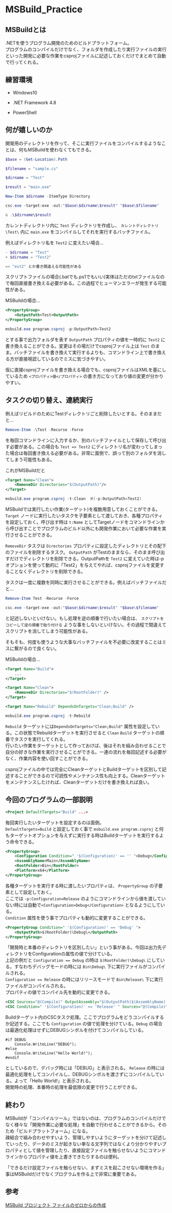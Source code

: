 # MSBuild_Practice

## MSBuildとは

.NETを使うプログラム開発のためのビルドプラットフォーム。  
プログラムのコンパイルだけでなく、フォルダを作成したり実行ファイルの実行といった開発に必要な作業をcsprojファイルに記述しておくだけでまとめて自動で行ってくれる。

## 練習環境

- Windows10

- .NET Framework 4.8

- PowerShell

## 何が嬉しいのか

開発用のディレクトリを作って、そこに実行ファイルをコンパイルするようなことは、何もMSBuildを使わなくてもできる。

```PowerShell
$base = (Get-Location).Path

$filename = "sample.cs"

$dirname = "Test"

$result = "main.exe"

New-Item $dirname -ItemType Directory

csc.exe -target:exe -out:"$base\$dirname\$result" "$base\$filename"

& .\$dirname\$result
```

カレントディレクトリ内に `Test` ディレクトリを作成し、 `カレントディレクトリ\Test\` 内に `main.exe` をコンパイルしてそれを実行するバッチファイル。

例えばディレクトリ名を `Test2` に変えたい場合...

```PowerShell
- $dirname = "Test"
+ $dirname = "Test2"

=> "est2" とか書き間違える可能性がある
```

スクリプトファイルの場合(.batでも.ps1でもいい)実体はただのtxtファイルなので毎回直接書き換える必要がある。この過程でヒューマンエラーが発生する可能性がある。

MSBuildの場合...

```XML
<PropertyGroup>
    <OutputPath>Test<OutputPath>
</PropertyGroup>
```

```PowerShell
msbuild.exe program.csproj -p:OutputPath=Test2
```

とする事で出力フォルダを表す `OutputPath` プロパティの値を一時的に `Test2` に書き換えることができる。変更はその場だけでcsprojファイル上は `Test` のまま。バッチファイルを書き換えて実行するよりも、コマンドライン上で書き換える方が直接視認しているのでミスに気づきやすい。  

仮に直接csprojファイルを書き換える場合でも、csprojファイルはXMLを基にしているため `<プロパティ>値</プロパティ>` の書き方になっており値の変更が分かりやすい。

## タスクの切り替え、連続実行

例えばリビルドのためにTestディレクトリごと削除したいとする。そのままだと...

```PowerShell
Remove-Item .\Test -Recurse -Force
```

を毎回コマンドラインに入力するか、別のバッチファイルとして保存して呼び出す必要がある。この場合も `Test => Test2` にディレクトリ名が変わってしまった場合は毎回書き換える必要がある。非常に面倒で、誤って別のフォルダを消してしまう可能性もある。

これがMSBuildだと

```XML
<Target Name="Clean">
    <RemoveDir Directories="$(OutputPath)"/>
</Target>
```

```PowerShell
msbuild.exe program.csproj -t:Clean  ※(-p:OutputPath=Test2)
```

MSBuildでは実行したい作業(ターゲット)を複数用意しておくことができる。 `Target` ノードに実行したいタスクを子要素として渡しておき、各種プロパティを設定しておく。呼び出す時は `t:Name` としてTargetノードをコマンドラインから呼び出すことでプログラムのビルド以外にも開発作業において必要な作業を実行させることができる。

`RemoveDir` タスクは `Directories` プロパティに設定したディレクトリとその配下のファイルを削除するタスク。 `OutputPath` がTestのままなら、そのまま呼び出すだけでディレクトリを削除できる。OutputPathを `Test2` に変えていた時は-pオプションを使って動的に「Test2」を与えてやれば、csprojファイルを変更することなくディレクトリを削除できる。

タスクは一度に複数を同時に実行させることができる。例えばバッチファイルだと...

```PowerShell
Remove-Item Test -Recurse -Force

csc.exe -target:exe -out:"$base\$dirname\$result" "$base\$filename"
```

と記述しないといけない。もし処理を逆の順番で行いたい場合は、 `スクリプトをコピーして逆の順番で貼り付ける` ような事をしないといけない。その過程で間違えてスクリプトを消してしまう可能性がある。  

そもそも、何度も使うような大事なバッチファイルを不必要に改変することはミスに繋がるので良くない。

MSBuildの場合...

```XML
<Target Name="Build">
    ...
</Target>

<Target Name="Clean">
    <RemoveDir Directories="$(RootFolder)" />
</Target>

<Target Name="Rebuild" DependsOnTargets="Clean;Build" />
```

```PowerShell
msbuild.exe program.csproj -t:Rebuild
```

`Rebuild` ターゲットには`DependsOnTargets="Clean;Build"` 属性を設定している。この状態でRebuildターゲットを実行させると `Clean` `Build` ターゲットの順番でタスクを実行してくれる。  
行いたい作業をターゲットとして作っておけば、後はそれを組み合わせることで自分の好きな作業を実行させることができる。一連の流れを毎回記述する必要がなく、作業内容を使い回すことができる。  

csprojファイルの中では完全にCleanターゲットとBuildターゲットを区別して記述することができるので可読性やメンテナンス性も向上する。Cleanターゲットをメンテナンスしたければ、Cleanターゲットだけを書き換えれば良い。

## 今回のプログラムの一部説明

```XML
<Project DefaultTargets="Build" ...>
```

毎回実行したいターゲットを設定するのは面倒。  
 `DefaultTargets=Build` と設定しておく事で `msbuild.exe program.csproj` と何もターゲットオプションを与えずに実行する時はBuildターゲットを実行するよう命令できる。

```XML
<PropertyGroup>
    <Configuration Condition=" '$(Configuration)' == '' ">Debug</Configuration>
    <AssemblyName>Main</AssemblyName>
    <RootFolder>Bin</RootFolder>
    <Platform>x64</Platform>
</PropertyGroup>
```

各種ターゲットを実行する時に渡したいプロパティは、 `PropertyGroup` の子要素として設定しておく。  
ここでは `-p:Configuration=Release` のようにコマンドラインから値を渡していない時には自動で`<Configuration>Debug</Configuration>` となるようにしている。  
`Condition` 属性を使う事でプロパティも動的に変更することができる。

```XML
<PropertyGroup Condition=" '$(Configuration)' == 'Debug' ">
    <OutputPath>$(RootFolder)\Debug\</OutputPath>
</PropertyGroup>
```

「開発時と本番のディレクトリを区別したい」という事がある。今回は出力先ディレクトリをConfigurationの属性の値で分けている。  
上記の例だと `Configuration == Debug` の時は `$(RootFolder)\Debug\` にしている。すなわちデバッグモードの時には `Bin\Debug\` 下に実行ファイルがコンパイルされる。  
`Configuration == Release` の時にはリリースモードで `Bin\Release\` 下に実行ファイルがコンパイルされる。  
プロパティの値でコンパイル先を動的に変更できる。

```XML
<CSC Sources="@(Compile)" OutputAssembly="$(OutputPath)$(AssemblyName).exe" TargetType="exe" DefineConstants="DEBUG" />
<CSC Condition=" '$(Configuration)' == 'Release' " Sources="@(Compile)" OutputAssembly="$(OutputPath)$(AssemblyName).exe" TargetType="exe" Optimize="true" />
```

Buildターゲット内のCSCタスク処理。ここでプログラムをどうコンパイルするか記述する。ここでも `Configuration` の値で処理を分けている。`Debug` の場合は最適化処理はせずにDEBUGシンボルを付けてコンパイルしている。

```CSharp
#if DEBUG
    Console.WriteLine("DEBUG");
#else
    Console.WriteLine("Hello World!");
#endif
```

としているので、デバッグ時には「DEBUG」と表示される。
`Release` の時には最適化処理をしてコンパイルし、DEBUGシンボルを渡さずにコンパイルしている。よって「Hello World!」と表示される。  
開発時の処理、本番時の処理を最低限の変更で行うことができる。

## 終わり

MSBuildが「コンパイルツール」ではないのは、プログラムのコンパイルだけでなく様々な「開発作業に必要な処理」を自動で行わせることができるから。そのため「ビルドプラットフォーム」になる。  
疎結合で組み合わせやすいよう、管理しやすいようにターゲットを分けて記述していったり、データのミスが起きない単なる文字列ではなくより分かりやすいプロパティとして値を管理したり、直接設定ファイルを触らせないようにコマンドラインからプロパティ値を上書きできたりするのは便利。

「できるだけ設定ファイルを触らせない、まずミスを起こさせない環境を作る」事はMSBuildだけでなくプログラムを作る上で非常に重要である。

## 参考

[MSBuild プロジェクト ファイルのゼロからの作成](https://docs.microsoft.com/ja-jp/visualstudio/msbuild/walkthrough-creating-an-msbuild-project-file-from-scratch?view=vs-2022)